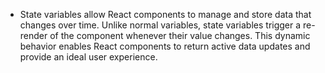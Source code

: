 - State variables allow React components to manage and store data that changes over time. Unlike normal variables, state variables trigger a re-render of the component whenever their value changes. This dynamic behavior enables React components to return active data updates and provide an ideal user experience.

